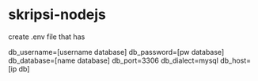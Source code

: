 # skripsi-nodejs

create .env file that has

db_username=[username database]
db_password=[pw database] 
db_database=[name database]
db_port=3306
db_dialect=mysql
db_host=[ip db]

